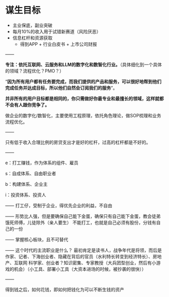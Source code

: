 # 谋生目标

- 主业保底，副业突破
- 每月10%的收入用于试错新赛道（风险厌恶）
- 信息杠杆和资源获取
  - 得到APP + 行业白皮书 + 上市公司财报

——

**专注：依托互联网、云服务和LLM的数字化和数智化行业。**（具体细化到一个具体的领域？流程优化？PMO？）

“**因为所有用户都有任务要完成，而我们提供的产品和服务，可以很好地帮到他们完成任务并达成目标，所以他们自然会订阅我们的服务**”。

**并非所有的用户目标都是相同的，你只需做好你最专业和最擅长的领域，这样就都不会有人跟你竞争了。**

做企业的数字化/数智化，主要使用工程原理，依托角色理论，做SOP梳理和业务流程优化。

——

只有低于收入合理比例的房贷支出才是好的杠杆，过高的杠杆都是不好的。

——

e：打工赚钱，作为体系的组件、雇员

s：自成体系、自由职业者

b：构建体系、企业主

i：投资体系、投资人

——
打工仔，受制于企业，得优先企业的利益，不自由

——
形势比人强，但是要确保自己能下金蛋，确保只有自己能下金蛋，教会徒弟饿死师傅，儿徒除外（亲人要生）
不能打工，也就是自己必须有股份，分钱有自己的一份

——
掌握核心板块，且不可替代

——
这个时代的主流职业是什么？
最初肯定是读书人，战争年代是将领，而后是作家、记者、下海创业者、隐藏在背后的官员（水利特长转变到经济特长）、房地产、互联网
科学家、创业者？知识密集、专家教授（大兵团型创业，然后有小游戏的机会）（小工具、部署小工具（大资本进场的时候，被抄袭的很快））

——

得到钱之后，如何花钱，即如何把钱化为可以不断生钱的资产